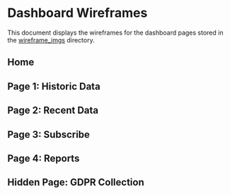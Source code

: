 # Dashboard Wireframes

This document displays the wireframes for the dashboard pages stored in the [wireframe_imgs](/dashboard/wireframe_imgs/) directory.

## Home

## Page 1: Historic Data

## Page 2: Recent Data

## Page 3: Subscribe

## Page 4: Reports

## Hidden Page: GDPR Collection
